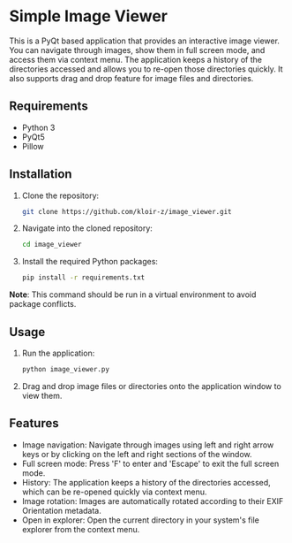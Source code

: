 # Simple Image Viewer

This is a PyQt based application that provides an interactive image viewer. You can navigate through images, show them in full screen mode, and access them via context menu. The application keeps a history of the directories accessed and allows you to re-open those directories quickly. It also supports drag and drop feature for image files and directories.

## Requirements

- Python 3
- PyQt5
- Pillow

## Installation

1. Clone the repository:

    ```bash
    git clone https://github.com/kloir-z/image_viewer.git
    ```

2. Navigate into the cloned repository:

    ```bash
    cd image_viewer
    ```

3. Install the required Python packages:

    ```bash
    pip install -r requirements.txt
    ```

**Note**: This command should be run in a virtual environment to avoid package conflicts.

## Usage

1. Run the application:

    ```bash
    python image_viewer.py
    ```

2. Drag and drop image files or directories onto the application window to view them.

## Features

- Image navigation: Navigate through images using left and right arrow keys or by clicking on the left and right sections of the window.
- Full screen mode: Press 'F' to enter and 'Escape' to exit the full screen mode.
- History: The application keeps a history of the directories accessed, which can be re-opened quickly via context menu.
- Image rotation: Images are automatically rotated according to their EXIF Orientation metadata.
- Open in explorer: Open the current directory in your system's file explorer from the context menu.
